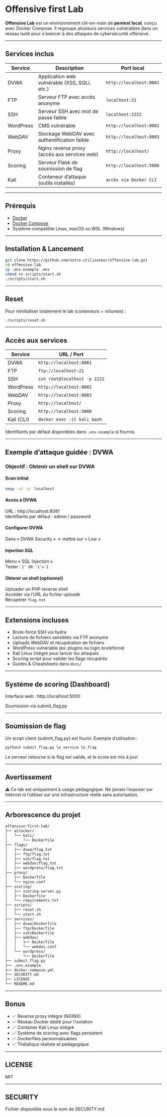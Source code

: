 # Offensive first Lab

**Offensive Lab** est un environnement clé-en-main de **pentest local**, conçu avec Docker Compose. Il regroupe plusieurs services vulnérables dans un réseau isolé pour s'exercer à des attaques de cybersécurité offensive.

---

## Services inclus

| Service    | Description                                        | Port local             |
|------------|----------------------------------------------------|------------------------|
| DVWA       | Application web vulnérable (XSS, SQLi, etc.)       | `http://localhost:8081` |
| FTP        | Serveur FTP avec accès anonyme                     | `localhost:21`         |
| SSH        | Serveur SSH avec mot de passe faible               | `localhost:2222`       |
| WordPress  | CMS vulnérable                                     | `http://localhost:8082` |
| WebDAV     | Stockage WebDAV avec authentification faible       | `http://localhost:8083` |
| Proxy      | Nginx reverse proxy (accès aux services web)       | `http://localhost/`    |
| Scoring    | Serveur Flask de soumission de flag                | `http://localhost:5000` |
| Kali       | Conteneur d’attaque (outils installés)             | `accès via Docker CLI` |

---

## Prérequis

- [Docker](https://docs.docker.com/get-docker/)
- [Docker Compose](https://docs.docker.com/compose/install/)
- Système compatible Linux, macOS ou WSL (Windows)

---

## Installation & Lancement

```bash
git clone https://github.com/votre-utilisateur/offensive-lab.git
cd offensive-lab
cp .env.example .env
chmod +x scripts/start.sh
./scripts/start.sh
```

---

## Reset

Pour réinitialiser totalement le lab (conteneurs + volumes) :

```bash
./scripts/reset.sh
```

---

## Accès aux services

| Service    | URL / Port                |
|------------|---------------------------|
| DVWA       | `http://localhost:8081`   |
| FTP        | `ftp://localhost:21`      |
| SSH        | `ssh root@localhost -p 2222` |
| WordPress  | `http://localhost:8082`   |
| WebDAV     | `http://localhost:8083`   |
| Proxy      | `http://localhost/`       |
| Scoring      | `http://localhost:5000` |
| Kali (CLI) | `docker exec -it kali bash` |

Identifiants par défaut disponibles dans `.env.example` si fournis.

---

## Exemple d’attaque guidée : DVWA

### Objectif : Obtenir un shell sur DVWA

#### Scan initial
```bash
nmap -sV -p- localhost
```

#### Accès à DVWA
URL : http://localhost:8081  
Identifiants par défaut : admin / password

#### Configurer DVWA
Dans « DVWA Security » → mettre sur « Low »

#### Injection SQL
Menu « SQL Injection »  
Tester : `1' OR '1'='1`

#### Obtenir un shell (optionnel)
Uploader un PHP reverse shell  
Accéder via l’URL du fichier uploadé  
Récupérer `flag.txt`

---

## Extensions incluses

- Brute-force SSH via hydra
- Lecture de fichiers sensibles via FTP anonyme
- Uploads WebDAV et récupération de fichiers
- WordPress vulnérable (ex: plugins ou login bruteforce)
- Kali Linux intégré pour lancer les attaques
- Scoring script pour valider les flags récupérés
- Guides & Cheatsheets dans `docs/`

---

## Système de scoring (Dashboard)

Interface web : http://localhost:5000

Soumission via submit_flag.py

---

## Soumission de flag

Un script client (submit_flag.py) est fourni. Exemple d’utilisation :

```bash
python3 submit_flag.py le_service le_flag
```
Le serveur retourne si le flag est valide, et le score est mis à jour.

---

## Avertissement

⚠️ Ce lab est uniquement à usage pédagogique. Ne jamais l’exposer sur Internet ni l’utiliser sur une infrastructure réelle sans autorisation.

---

## Arborescence du projet

```bash
offensive-first-lab/
├── attacker/
│   └── kali/
│       └── Dockerfile
├── flags/
│   ├── dvwa/flag.txt
│   ├── ftp/flag.txt
│   ├── ssh/flag.txt
│   ├── webdav/flag.txt
│   ├── wordpress/flag.txt
├── proxy/
│   ├── Dockerfile
│   └── nginx.conf
├── scoring/
│   ├── scoring-server.py
│   ├── Dockerfile
│   └── requirements.txt
├── scripts/
│   ├── reset.sh
│   └── start.sh
├── services/
│   ├── dvwa/Dockerfile
│   ├── ftp/Dockerfile
│   ├── ssh/Dockerfile
│   ├── webdav/
│   │   ├── Dockerfile
│   │   └── webdav.conf
│   └── wordpress/
│       └── Dockerfile
├── submit_flag.py
├── .env.example
├── docker-compose.yml
├── SECURITY.md
├── LICENSE
└── README.md

```

---

## Bonus

- ✅ Reverse proxy intégré (NGINX)
- ✅ Réseau Docker dédié pour l’isolation
- ✅ Container Kali Linux intégré
- ✅ Système de scoring avec flags persistent
- ✅ Dockerfiles personnalisables
- ✅ Thélatique réaliste et pédagogique

---

## LICENSE

MIT

---

## SECURITY

Fichier disponible sous le nom de SECURITY.md


